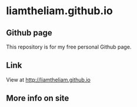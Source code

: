 # liamtheliam.github.io
## Github page
This repository is for my free personal Github page.
## Link
View at http://liamtheliam.github.io
## More info on site
